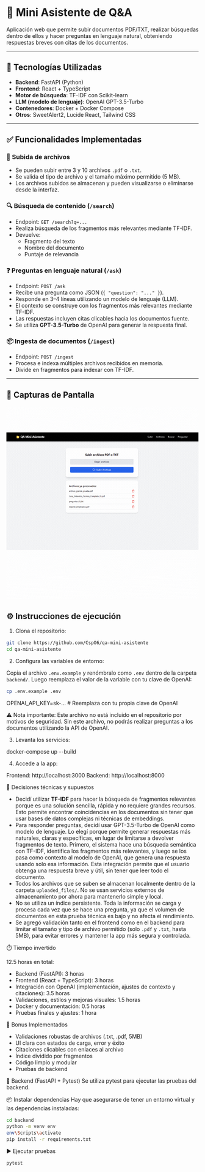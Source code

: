 # 🧠 Mini Asistente de Q&A

Aplicación web que permite subir documentos PDF/TXT, realizar búsquedas dentro de ellos y hacer preguntas en lenguaje natural, obteniendo respuestas breves con citas de los documentos.

---

## 🚀 Tecnologías Utilizadas

- **Backend**: FastAPI (Python)
- **Frontend**: React + TypeScript
- **Motor de búsqueda**: TF-IDF con Scikit-learn
- **LLM (modelo de lenguaje)**: OpenAI GPT-3.5-Turbo
- **Contenedores**: Docker + Docker Compose
- **Otros**: SweetAlert2, Lucide React, Tailwind CSS

---

## ✅ Funcionalidades Implementadas

### 📂 Subida de archivos

- Se pueden subir entre 3 y 10 archivos `.pdf` o `.txt`.
- Se valida el tipo de archivo y el tamaño máximo permitido (5 MB).
- Los archivos subidos se almacenan y pueden visualizarse o eliminarse desde la interfaz.

### 🔍 Búsqueda de contenido (`/search`)

- Endpoint: `GET /search?q=...`
- Realiza búsqueda de los fragmentos más relevantes mediante TF-IDF.
- Devuelve:
  - Fragmento del texto
  - Nombre del documento
  - Puntaje de relevancia

### ❓ Preguntas en lenguaje natural (`/ask`)

- Endpoint: `POST /ask`
- Recibe una pregunta como JSON (`{ "question": "..." }`).
- Responde en 3–4 líneas utilizando un modelo de lenguaje (LLM).
- El contexto se construye con los fragmentos más relevantes mediante TF-IDF.
- Las respuestas incluyen citas clicables hacia los documentos fuente.
- Se utiliza **GPT-3.5-Turbo** de OpenAI para generar la respuesta final.

### 📦 Ingesta de documentos (`/ingest`)

- Endpoint: `POST /ingest`
- Procesa e indexa múltiples archivos recibidos en memoria.
- Divide en fragmentos para indexar con TF-IDF.

---

## 📸 Capturas de Pantalla

![Demo QA Mini Asistente](./demo_qa_mini_asistente.gif)

## ⚙️ Instrucciones de ejecución

1. Clona el repositorio:

```bash
git clone https://github.com/CspO6/qa-mini-asistente
cd qa-mini-asistente
```

2. Configura las variables de entorno:

Copia el archivo `.env.example` y renómbralo como `.env` dentro de la carpeta `backend/`. Luego reemplaza el valor de la variable con tu clave de OpenAI:
```bash
cp .env.example .env
```
OPENAI_API_KEY=sk-...  # Reemplaza con tu propia clave de OpenAI

⚠️ Nota importante:
Este archivo no está incluido en el repositorio por motivos de seguridad. Sin este archivo, no podrás realizar preguntas a los documentos utilizando la API de OpenAI.

3. Levanta los servicios:

docker-compose up --build


4. Accede a la app:

Frontend: http://localhost:3000
Backend: http://localhost:8000

🧠 Decisiones técnicas y supuestos

- Decidí utilizar **TF-IDF** para hacer la búsqueda de fragmentos relevantes porque es una solución sencilla, rápida y no requiere grandes recursos. Esto permite encontrar coincidencias en los documentos sin tener que usar bases de datos complejas ni técnicas de embeddings.
- Para responder preguntas, decidí usar GPT-3.5-Turbo de OpenAI como modelo de lenguaje. Lo elegí porque permite generar respuestas más naturales, claras y específicas, en lugar de limitarse a devolver fragmentos de texto. Primero, el sistema hace una búsqueda semántica con TF-IDF, identifica los fragmentos más relevantes, y luego se los pasa como contexto al modelo de OpenAI, que genera una respuesta usando solo esa información. Esta integración permite que el usuario obtenga una respuesta breve y útil, sin tener que leer todo el documento.
- Todos los archivos que se suben se almacenan localmente dentro de la carpeta `uploaded_files/`. No se usan servicios externos de almacenamiento por ahora para mantenerlo simple y local.
- No se utiliza un índice persistente. Toda la información se carga y procesa cada vez que se hace una pregunta, ya que el volumen de documentos en esta prueba técnica es bajo y no afecta el rendimiento.
- Se agregó validación tanto en el frontend como en el backend para limitar el tamaño y tipo de archivo permitido (solo `.pdf` y `.txt`, hasta 5MB), para evitar errores y mantener la app más segura y controlada.

⏱️ Tiempo invertido

12.5 horas en total:
- Backend (FastAPI): 3 horas
- Frontend (React + TypeScript): 3 horas
- Integración con OpenAI (implementación, ajustes de contexto y citaciones): 3.5 horas
- Validaciones, estilos y mejoras visuales: 1.5 horas
- Docker y documentación: 0.5 horas
- Pruebas finales y ajustes: 1 hora

🧪 Bonus Implementados

- Validaciones robustas de archivos (.txt, .pdf, 5MB)
- UI clara con estados de carga, error y éxito
- Citaciones clicables con enlaces al archivo
- Índice dividido por fragmentos
- Código limpio y modular
- Pruebas de backend

🐍 Backend (FastAPI + Pytest)
Se utiliza pytest para ejecutar las pruebas del backend.

📦 Instalar dependencias
Hay que asegurarse de tener un entorno virtual y las dependencias instaladas:

```bash
cd backend
python -m venv env
env\Scripts\activate
pip install -r requirements.txt
```

▶️ Ejecutar pruebas

```bash
pytest
```